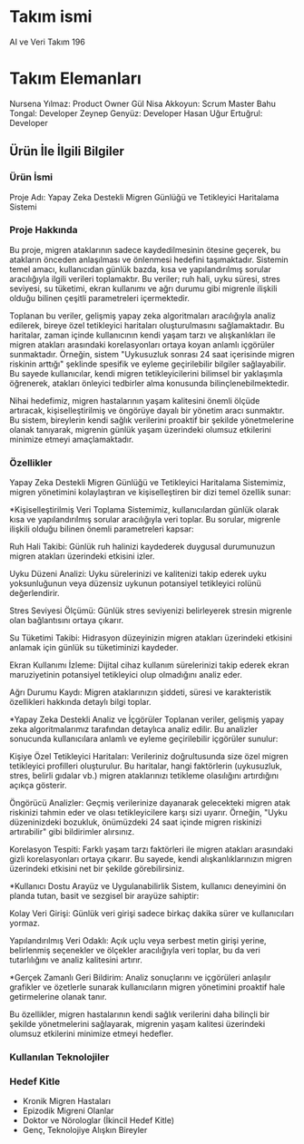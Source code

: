 # Takım ismi
AI ve Veri Takım 196
# Takım Elemanları
Nursena Yılmaz: Product Owner
Gül Nisa Akkoyun: Scrum Master
Bahu Tongal: Developer
Zeynep Genyüz: Developer
Hasan Uğur Ertuğrul: Developer


## Ürün İle İlgili Bilgiler

### Ürün İsmi
Proje Adı: Yapay Zeka Destekli Migren Günlüğü ve Tetikleyici Haritalama Sistemi

### Proje Hakkında
Bu proje, migren ataklarının sadece kaydedilmesinin ötesine geçerek, bu atakların önceden anlaşılması ve önlenmesi hedefini taşımaktadır. Sistemin temel amacı, kullanıcıdan günlük bazda, kısa ve yapılandırılmış sorular aracılığıyla ilgili verileri toplamaktır. Bu veriler; ruh hali, uyku süresi, stres seviyesi, su tüketimi, ekran kullanımı ve ağrı durumu gibi migrenle ilişkili olduğu bilinen çeşitli parametreleri içermektedir.

Toplanan bu veriler, gelişmiş yapay zeka algoritmaları aracılığıyla analiz edilerek, bireye özel tetikleyici haritaları oluşturulmasını sağlamaktadır. Bu haritalar, zaman içinde kullanıcının kendi yaşam tarzı ve alışkanlıkları ile migren atakları arasındaki korelasyonları ortaya koyan anlamlı içgörüler sunmaktadır. Örneğin, sistem "Uykusuzluk sonrası 24 saat içerisinde migren riskinin arttığı" şeklinde spesifik ve eyleme geçirilebilir bilgiler sağlayabilir. Bu sayede kullanıcılar, kendi migren tetikleyicilerini bilimsel bir yaklaşımla öğrenerek, atakları önleyici tedbirler alma konusunda bilinçlenebilmektedir.

Nihai hedefimiz, migren hastalarının yaşam kalitesini önemli ölçüde artıracak, kişiselleştirilmiş ve öngörüye dayalı bir yönetim aracı sunmaktır. Bu sistem, bireylerin kendi sağlık verilerini proaktif bir şekilde yönetmelerine olanak tanıyarak, migrenin günlük yaşam üzerindeki olumsuz etkilerini minimize etmeyi amaçlamaktadır.

### Özellikler
Yapay Zeka Destekli Migren Günlüğü ve Tetikleyici Haritalama Sistemimiz, migren yönetimini kolaylaştıran ve kişiselleştiren bir dizi temel özellik sunar:

*Kişiselleştirilmiş Veri Toplama
Sistemimiz, kullanıcılardan günlük olarak kısa ve yapılandırılmış sorular aracılığıyla veri toplar. Bu sorular, migrenle ilişkili olduğu bilinen önemli parametreleri kapsar:

Ruh Hali Takibi: Günlük ruh halinizi kaydederek duygusal durumunuzun migren atakları üzerindeki etkisini izler.

Uyku Düzeni Analizi: Uyku sürelerinizi ve kalitenizi takip ederek uyku yoksunluğunun veya düzensiz uykunun potansiyel tetikleyici rolünü değerlendirir.

Stres Seviyesi Ölçümü: Günlük stres seviyenizi belirleyerek stresin migrenle olan bağlantısını ortaya çıkarır.

Su Tüketimi Takibi: Hidrasyon düzeyinizin migren atakları üzerindeki etkisini anlamak için günlük su tüketiminizi kaydeder.

Ekran Kullanımı İzleme: Dijital cihaz kullanım sürelerinizi takip ederek ekran maruziyetinin potansiyel tetikleyici olup olmadığını analiz eder.

Ağrı Durumu Kaydı: Migren ataklarınızın şiddeti, süresi ve karakteristik özellikleri hakkında detaylı bilgi toplar.

*Yapay Zeka Destekli Analiz ve İçgörüler
Toplanan veriler, gelişmiş yapay zeka algoritmalarımız tarafından detaylıca analiz edilir. Bu analizler sonucunda kullanıcılara anlamlı ve eyleme geçirilebilir içgörüler sunulur:

Kişiye Özel Tetikleyici Haritaları: Verileriniz doğrultusunda size özel migren tetikleyici profilleri oluşturulur. Bu haritalar, hangi faktörlerin (uykusuzluk, stres, belirli gıdalar vb.) migren ataklarınızı tetikleme olasılığını artırdığını açıkça gösterir.

Öngörücü Analizler: Geçmiş verilerinize dayanarak gelecekteki migren atak riskinizi tahmin eder ve olası tetikleyicilere karşı sizi uyarır. Örneğin, "Uyku düzeninizdeki bozukluk, önümüzdeki 24 saat içinde migren riskinizi artırabilir" gibi bildirimler alırsınız.

Korelasyon Tespiti: Farklı yaşam tarzı faktörleri ile migren atakları arasındaki gizli korelasyonları ortaya çıkarır. Bu sayede, kendi alışkanlıklarınızın migren üzerindeki etkisini net bir şekilde görebilirsiniz.

*Kullanıcı Dostu Arayüz ve Uygulanabilirlik
Sistem, kullanıcı deneyimini ön planda tutan, basit ve sezgisel bir arayüze sahiptir:

Kolay Veri Girişi: Günlük veri girişi sadece birkaç dakika sürer ve kullanıcıları yormaz.

Yapılandırılmış Veri Odaklı: Açık uçlu veya serbest metin girişi yerine, belirlenmiş seçenekler ve ölçekler aracılığıyla veri toplar, bu da veri tutarlılığını ve analiz kalitesini artırır.

*Gerçek Zamanlı Geri Bildirim: Analiz sonuçlarını ve içgörüleri anlaşılır grafikler ve özetlerle sunarak kullanıcıların migren yönetimini proaktif hale getirmelerine olanak tanır.

Bu özellikler, migren hastalarının kendi sağlık verilerini daha bilinçli bir şekilde yönetmelerini sağlayarak, migrenin yaşam kalitesi üzerindeki olumsuz etkilerini minimize etmeyi hedefler.


### Kullanılan Teknolojiler

### Hedef Kitle
* Kronik Migren Hastaları
* Epizodik Migreni Olanlar
* Doktor ve Nörologlar (İkincil Hedef Kitle)
* Genç, Teknolojiye Alışkın Bireyler
